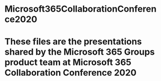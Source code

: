 # Microsoft365CollaborationConference2020
# These files are the presentations shared by the Microsoft 365 Groups product team at Microsoft 365 Collaboration Conference 2020
